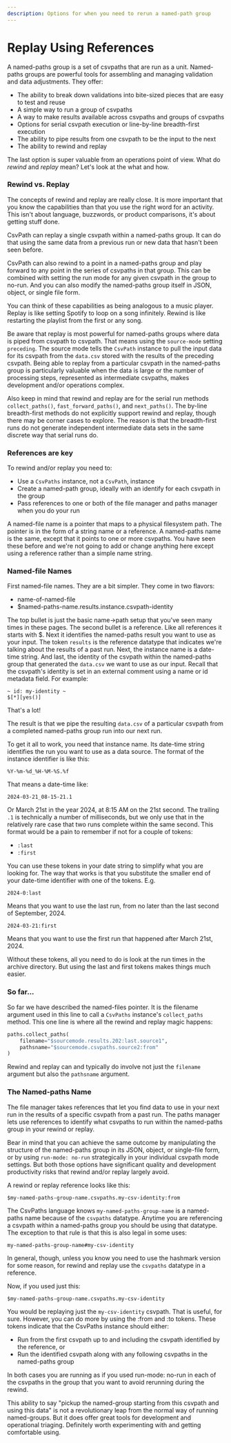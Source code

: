 ```yaml
---
description: Options for when you need to rerun a named-path group
---
```


# Replay Using References

A named-paths group is a set of csvpaths that are run as a unit. Named-paths groups are powerful tools for assembling and managing validation and data adjustments. They offer:&#x20;

* The ability to break down validations into bite-sized pieces that are easy to test and reuse
* A simple way to run a group of csvpaths
* A way to make results available across csvpaths and groups of csvpaths
* Options for serial csvpath execution or line-by-line breadth-first execution
* The ability to pipe results from one csvpath to be the input to the next
* The ability to rewind and replay

The last option is super valuable from an operations point of view. What do _rewind_ and _replay_ mean? Let's look at the what and how.

### Rewind vs. Replay

The concepts of rewind and replay are really close. It is more important that you know the capabilities than that you use the right word for an activity. This isn't about language, buzzwords, or product comparisons, it's about getting stuff done.

CsvPath can replay a single csvpath within a named-paths group. It can do that using the same data from a previous run or new data that hasn't been seen before.&#x20;

CsvPath can also rewind to a point in a named-paths group and play forward to any point in the series of csvpaths in that group. This can be combined with setting the run mode for any given csvpath in the group to no-run. And you can also modify the named-paths group itself in JSON, object, or single file form.&#x20;

You can think of these capabilities as being analogous to a music player. Replay is like setting Spotify to loop on a song infinitely. Rewind is like restarting the playlist from the first or any song.

Be aware that replay is most powerful for named-paths groups where data is piped from csvpath to csvpath. That means using the `source-mode` setting `preceding`. The source mode tells the `CsvPath` instance to pull the input data for its csvpath from the `data.csv` stored with the results of the preceding csvpath. Being able to replay from a particular csvpath in the named-paths group is particularly valuable when the data is large or the number of processing steps, represented as intermediate csvpaths, makes development and/or operations complex.&#x20;

Also keep in mind that rewind and replay are for the serial run methods `collect_paths()`, `fast_forward_paths()`, and `next_paths()`. The by-line breadth-first methods do not explicitly support rewind and replay, though there may be corner cases to explore. The reason is that the breadth-first runs do not generate independent intermediate data sets in the same discrete way that serial runs do.&#x20;

### References are key

To rewind and/or replay you need to:

* Use a `CsvPaths` instance, not a `CsvPath`, instance
* Create a named-path group, ideally with an identify for each csvpath in the group
* Pass references to one or both of the file manager and paths manager when you do your run

A named-file name is a pointer that maps to a physical filesystem path. The pointer is in the form of a string name or a reference. A named-paths name is the same, except that it points to one or more csvpaths. You have seen these before and we're not going to add or change anything here except using a reference rather than a simple name string.

### Named-file Names

First named-file names. They are a bit simpler. They come in two flavors:&#x20;

* name-of-named-file
* $named-paths-name.results.instance.csvpath-identity

The top bullet is just the basic name->path setup that you've seen many times in these pages. The second bullet is a reference. Like all references it starts with $. Next it identifies the named-paths result you want to use as your input. The token `results` is the reference datatype that indicates we're talking about the results of a past run. Next, the instance name is a date-time string. And last, the identity of the csvpath within the named-paths group that generated the `data.csv` we want to use as our input. Recall that the csvpath's identity is set in an external comment using a name or id metadata field. For example:

```xquery
~ id: my-identity ~
$[*][yes()]
```

That's a lot!

The result is that we pipe the resulting `data.csv` of a particular csvpath from a completed named-paths group run into our next run.&#x20;

To get it all to work, you need that instance name. Its date-time string identifies the run you want to use as a data source. The format of the instance identifier is like this:&#x20;

`%Y-%m-%d_%H-%M-%S.%f`

That means a date-time like:&#x20;

`2024-03-21_08-15-21.1`

Or March 21st in the year 2024, at 8:15 AM on the 21st second. The trailing `.1` is technically a number of milliseconds, but we only use that in the relatively rare case that two runs complete within the same second. This format would be a pain to remember if not for a couple of tokens:&#x20;

* `:last`
* `:first`

You can use these tokens in your date string to simplify what you are looking for. The way that works is that you substitute the smaller end of your date-time identifier with one of the tokens. E.g.

`2024-0:last`

Means that you want to use the last run, from no later than the last second of September, 2024.&#x20;

`2024-03-21:first`

Means that you want to use the first run that happened after March 21st, 2024.&#x20;

Without these tokens, all you need to do is look at the run times in the archive directory. But using the last and first tokens makes things much easier.

### So far...

So far we have described the named-files pointer. It is the filename argument used in this line to call a `CsvPaths` instance's `collect_paths` method. This one line is where all the rewind and replay magic happens:&#x20;

```python
paths.collect_paths(
    filename="$sourcemode.results.202:last.source1",
    pathsname="$sourcemode.csvpaths.source2:from"
)
```

Rewind and replay can and typically do involve not just the `filename` argument but also the `pathsname` argument.&#x20;

### The Named-paths Name

The file manager takes references that let you find data to use in your next run in the results of a specific csvpath from a past run. The paths manager lets use references to identify what csvpaths to run within the named-paths group in your rewind or replay.&#x20;

Bear in mind that you can achieve the same outcome by manipulating the structure of the named-paths group in its JSON, object, or single-file form, or by using `run-mode: no-run` strategically in your individual csvpath mode settings. But both those options have significant quality and development productivity risks that rewind and/or replay largely avoid.

A rewind or replay reference looks like this:&#x20;

```xquery
$my-named-paths-group-name.csvpaths.my-csv-identity:from
```

The CsvPaths language knows `my-named-paths-group-name` is a named-paths name because of the `csvpaths` datatype.  Anytime you are referencing a csvpath within a named-paths group you should be using that datatype. The exception to that rule is that this is also legal in some uses:&#x20;

```
my-named-paths-group-name#my-csv-identity
```

In general, though, unless you know you need to use the hashmark version for some reason, for rewind and replay use the `csvpaths` datatype in a reference.

Now, if you used just this:&#x20;

```xquery
$my-named-paths-group-name.csvpaths.my-csv-identity
```

You would be replaying just the `my-csv-identity` csvpath. That is useful, for sure. However, you can do more by using the :from and :to tokens. These tokens indicate that the CsvPaths instance should either:

* Run from the first csvpath up to and including the csvpath identified by the reference, or
* Run the identified csvpath along with any following csvpaths in the named-paths group

In both cases you are running as if you used run-mode: no-run in each of the csvpaths in the group that you want to avoid rerunning during the rewind.

This ability to say "pickup the named-group starting from this csvpath and using this data" is not a revolutionary leap from the normal way of running named-groups. But it does offer great tools for development and operational triaging. Definitely worth experimenting with and getting comfortable using.
